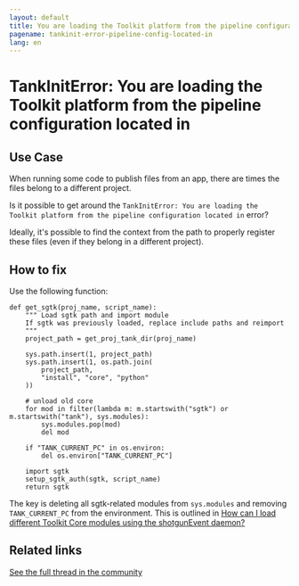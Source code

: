 ```yaml
---
layout: default
title: You are loading the Toolkit platform from the pipeline configuration located in
pagename: tankinit-error-pipeline-config-located-in
lang: en
---
```


# TankInitError: You are loading the Toolkit platform from the pipeline configuration located in

## Use Case

When running some code to publish files from an app, there are times the files belong to a different project.

Is it possible to get around the `TankInitError: You are loading the Toolkit platform from the pipeline configuration located in` error?

Ideally, it's possible to find the context from the path to properly register these files (even if they belong in a different project).

## How to fix

Use the following function:

```
def get_sgtk(proj_name, script_name):
    """ Load sgtk path and import module
    If sgtk was previously loaded, replace include paths and reimport
    """
    project_path = get_proj_tank_dir(proj_name)

    sys.path.insert(1, project_path)
    sys.path.insert(1, os.path.join(
        project_path,
        "install", "core", "python"
    ))

    # unload old core
    for mod in filter(lambda m: m.startswith("sgtk") or m.startswith("tank"), sys.modules):
        sys.modules.pop(mod)
        del mod

    if "TANK_CURRENT_PC" in os.environ:
        del os.environ["TANK_CURRENT_PC"]

    import sgtk
    setup_sgtk_auth(sgtk, script_name)
    return sgtk
```
 The key is deleting all sgtk-related modules from `sys.modules` and removing `TANK_CURRENT_PC` from the environment. This is outlined in [How can I load different Toolkit Core modules using the shotgunEvent daemon?](https://developer.shotgridsoftware.com/3520ad2e/)

## Related links

[See the full thread in the community](https://community.shotgridsoftware.com/t/tankiniterror-loading-toolkit-platform-from-a-different-project/9342)